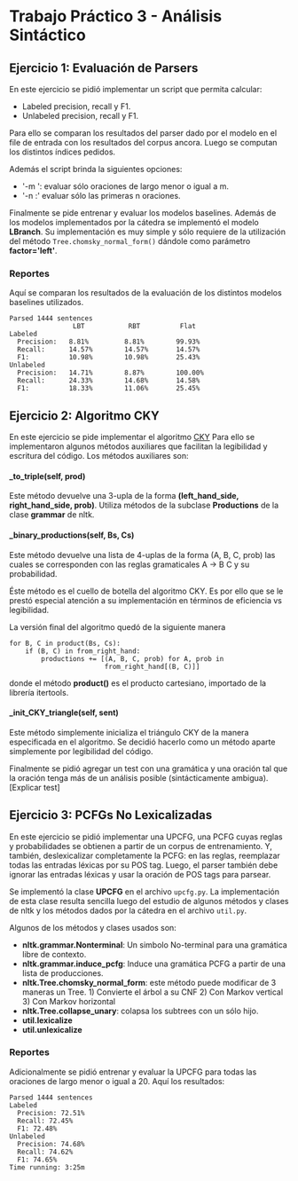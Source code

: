 # Trabajo Práctico 3 - Análisis Sintáctico

## Ejercicio 1: Evaluación de Parsers

En este ejercicio se pidió implementar un script que permita calcular:

   - Labeled precision, recall y F1.
   - Unlabeled precision, recall y F1.

Para ello se comparan los resultados del parser dado por el modelo en el
file de entrada con los resultados del corpus ancora.
Luego se computan los distintos índices pedidos.

Además el script brinda la siguientes opciones:
   - '-m <m>': evaluar sólo oraciones de largo menor o igual a m.
   - '-n <n>:' evaluar sólo las primeras n oraciones.


Finalmente se pide entrenar y evaluar los modelos baselines.
Además de los modelos implementados por la cátedra se implementó el modelo
**LBranch**. Su implementación es muy simple y sólo requiere de la utilización
del método ```Tree.chomsky_normal_form()``` dándole como parámetro **factor='left'**.


### **Reportes**

Aquí se comparan los resultados de la evaluación de los distintos modelos baselines
utilizados.

```
Parsed 1444 sentences
                LBT           RBT          Flat
Labeled
  Precision:   8.81%         8.81%        99.93%
  Recall:      14.57%        14.57%       14.57%
  F1:          10.98%        10.98%       25.43%
Unlabeled
  Precision:   14.71%        8.87%        100.00%
  Recall:      24.33%        14.68%       14.58%
  F1:          18.33%        11.06%       25.45%
```

## Ejercicio 2: Algoritmo CKY

En este ejercicio se pide implementar el algoritmo [CKY](https://en.wikipedia.org/wiki/CYK_algorithm)
Para ello se implementaron algunos métodos auxiliares que facilitan la legibilidad
y escritura del código.
Los métodos auxiliares son:

#### **_to_triple(self, prod)**
Este método devuelve una 3-upla de la forma **(left_hand_side, right_hand_side, prob)**.
Utiliza métodos de la subclase **Productions** de la clase **grammar** de nltk.


#### **_binary_productions(self, Bs, Cs)**

Este método devuelve una lista de 4-uplas de la forma (A, B, C, prob) las cuales
se corresponden con las reglas gramaticales A -> B C y su probabilidad.

Éste método es el cuello de botella del algoritmo CKY. Es por ello que se le prestó
especial atención a su implementación en términos de eficiencia vs legibilidad.

La versión final del algoritmo quedó de la siguiente manera

```
for B, C in product(Bs, Cs):
    if (B, C) in from_right_hand:
        productions += [(A, B, C, prob) for A, prob in
                        from_right_hand[(B, C)]]
```
donde el método **product()** es el producto cartesiano, importado de la librería itertools.


#### **_init_CKY_triangle(self, sent)**

Este método simplemente inicializa el triángulo CKY de la manera especificada en el
algoritmo.
Se decidió hacerlo como un método aparte simplemente por legibilidad del código.



Finalmente se pidió agregar un test con una gramática y una oración tal que la oración tenga más de un análisis posible (sintácticamente ambigua).
[Explicar test]


## Ejercicio 3: PCFGs No Lexicalizadas

En este ejercicio se pidió implementar una UPCFG, una PCFG cuyas reglas y probabilidades se
obtienen a partir de un corpus de entrenamiento.
Y, también, deslexicalizar completamente la PCFG: en las reglas, reemplazar todas las entradas
léxicas por su POS tag. Luego, el parser también debe ignorar las entradas léxicas y usar la
oración de POS tags para parsear.

Se implementó la clase **UPCFG** en el archivo `upcfg.py`.
La implementación de esta clase resulta sencilla luego del estudio de algunos métodos
y clases de nltk y los métodos dados por la cátedra en el archivo `util.py`.

Algunos de los métodos y clases usados son:

 - **nltk.grammar.Nonterminal**: Un simbolo No-terminal para una gramática libre de contexto.
 - **nltk.grammar.induce_pcfg**: Induce una gramática PCFG a partir de una lista de
    producciones.
 - **nltk.Tree.chomsky_normal_form**: este método puede modificar de 3 maneras un Tree.
        1) Convierte el árbol a su CNF
        2) Con Markov vertical
        3) Con Markov horizontal
 - **nltk.Tree.collapse_unary**: colapsa los subtrees con un sólo hijo.
 - **util.lexicalize**
 - **util.unlexicalize**

### **Reportes**

Adicionalmente se pidió entrenar y evaluar la UPCFG para todas las oraciones de largo menor o igual a 20. Aquí los resultados:


```
Parsed 1444 sentences
Labeled
  Precision: 72.51%
  Recall: 72.45%
  F1: 72.48%
Unlabeled
  Precision: 74.68%
  Recall: 74.62%
  F1: 74.65%
Time running: 3:25m
```
